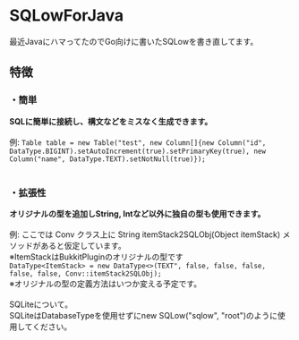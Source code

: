 # SQLowForJava
最近JavaにハマってたのでGo向けに書いたSQLowを書き直してます。
## 特徴
### ・簡単
<b>SQLに簡単に接続し、構文などをミスなく生成できます。</b><br><br>
例: ```Table table = new Table("test", new Column[]{new Column("id", DataType.BIGINT).setAutoIncrement(true).setPrimaryKey(true), new Column("name", DataType.TEXT).setNotNull(true)});```
<br>
<br>
### ・拡張性
<b>オリジナルの型を追加しString, Intなど以外に独自の型も使用できます。</b><br><br>
例: ここでは Conv クラス上に String itemStack2SQLObj(Object itemStack) メソッドがあると仮定しています。<br>※ItemStackはBukkitPluginのオリジナルの型です
<br>
```DataType<ItemStack> = new DataType<>(TEXT", false, false, false, false, false, Conv::itemStack2SQLObj);```
<br>※オリジナルの型の定義方法はいつか変える予定です。
<br><br>
SQLiteについて。<br>
SQLiteはDatabaseTypeを使用せずにnew SQLow("sqlow", "root")のように使用してください。